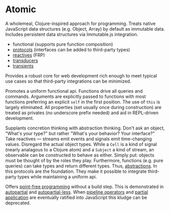 # Atomic
A wholemeal, Clojure-inspired approach for programming.  Treats native JavaScript data structures (e.g. Object, Array) by default as immutable data.  Includes persistent data structures via Immutable.js integration.

* functional (supports pure function composition)
* [protocols](src/core/protocols) (interfaces can be added to third-party types)
* [reactives](src/reactives) (FRP)
* [transducers](src/transducers)
* [transients](src/transients)

Provides a robust core for web development rich enough to meet typical use cases so that third-party integrations can be minimized.

Promotes a uniform functional api.  Functions drive all queries and commands.  Arguments are explicitly passed to functions with most functions preferring an explicit `self` in the first position.  The use of `this` is largely eliminated.  All properties (set usually once during construction) are treated as privates (no underscore prefix needed) and aid in REPL-driven development.

Supplants concretion thinking with abstraction thinking.  Don't ask an object, "What's your type?" but rather "What's your behavior?  Your interface?"  Take reactives — streams emit events and signals emit time-changing values.  Disregard the actual object types.  While a `Cell` is a kind of signal (nearly analagous to a Clojure atom) and a `Subject` a kind of stream, an observable can be constructed to behave as either.  Simply put: objects must be thought of by the roles they play.  Furthermore, functions (e.g. pure queries) can take types and return different types.  Thus, [abstractions](https://en.wikipedia.org/wiki/Abstract_data_type).  In this protocols are the foundation.  They make it possible to integrate third-party types while maintaining a uniform api.

Offers [point-free programming](https://en.wikipedia.org/wiki/Tacit_programming) without a build step.  This is demonstrated in [autopartial](./tests/autopartial.js) and [autopartial-less](./tests/autopartial-less.js).  When [pipeline operators](https://github.com/tc39/proposal-pipeline-operator) and [partial application](https://github.com/tc39/proposal-partial-application) are eventually ratified into JavaScript this kludge can be deprecated.
